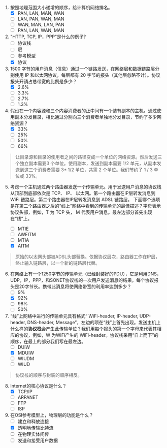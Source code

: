 1. 按照地理范围大小递增的顺序，给计算机网络排名。
    - [x] PAN, LAN, MAN, WAN
    - [ ] LAN, PAN, WAN, MAN
    - [ ] WAN, MAN, LAN, PAN
    - [ ] PAN, LAN, WAN, MAN

2. "HTTP, TCP, IP，PPP"是什么的例子?
    - [ ] 协议栈
    - [ ] 层
    - [ ] 参考模型
    - [x] 协议

3. 1500 字节的用户消息（信息）通过一个链路发送，在网络层和数据链路层分别使用 IP 和以太网协议，每层都有 20 字节的报头（其他层忽略不计）。协议报头开销占总带宽的比例是多少？
    - [x] 2.6%
    - [ ] 3.3%
    - [ ] 2.7%
    - [ ] 1.3%

4. 假设在一个内容源和三个内容消费者的正中间有一个装有副本的主机。通过使用副本分发目录，相比通过分别向三个消费者单独地分发目录，节约了多少网络资源？
    - [x] 33%
    - [ ] 25%
    - [ ] 50%
    - [ ] 66%

> 让目录源和目录的使用者之间的路径变成一个单位的网络资源。然后发送三个独立副本需要3 个单位。使用副本，发送到副本需要 1/2 单元，从副本发送到这三个消费者需要 3* 1/2 单位，共需 2 个单位。我们节约了 1 / 3 单位或 33%。

5. 考虑一个主机通过两个路由器发送一个传输单元。用于发送用户消息的协议栈从顶部到底部依次是 TCP、 IP、 以太网。第一个路由器在IP层转发消息到WiFi 链路层。第二个路由器在IP层转发消息到 ADSL 链路层。
下面哪个选项是在第二个路由器之后的“线上”网络中看到的传输单元的最佳描述？字母表示协议头部，例如，T 为 TCP 头， M 代表用户消息。最左边部分首先出现在“线”上。

    - [ ] MTIE
    - [ ] AWEITM
    - [ ] MTIA
    - [x] AITM

> 原始的以太网头部被ADSL头部替换。依据协议层次，路由器工作在IP层，终止输入链路层，以一个新的链路层代替。

6. 在网络上有一个1250字节的传输单元（已经封装好的PDU），它是利用DNS，UDP，IP，PPP，和SONET协议栈的一次用户发送消息的结果。每个协议报头是20字节长。携带此消息将使网络带宽的利用率达到多少？
    - [ ] 9%
    - [x] 92%
    - [ ] 98%
    - [ ] 50%

7. “线”上网络中进行的传输单元具有格式“ WiFi-header, IP-header, UDP-header, DNS-header, Message”，左边的项在“线”上首先出现。发送主机上什么样的**协议栈**会产生此传输单位？我们用每个报头的第一个字母来代表其相应的协议，例如，W 为WiFi产生的 WiFi-header。协议栈采用“自上而下”的顺序，在最上的部分我们写在最左边。
    - [ ] DUIW
    - [x] MDUIW
    - [ ] WIUDM
    - [ ] WIUD

> 协议栈的顺序与封装的顺序相反。

8. Internet的核心协议是什么？
    - [x] TCP/IP
    - [ ] ARPANET
    - [ ] FTP
    - [ ] ISP

9. 在OSI参考模型上，物理层的功能是什么？
    - [ ] 建立和释放连接
    - [x] 透明地传输比特流
    - [ ] 在物理实体间传
    - [ ] 发送和接受用户数据